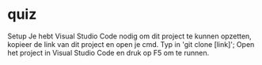 # quiz

Setup
Je hebt Visual Studio Code nodig om dit project te kunnen opzetten, 
kopieer de link van dit project en open je cmd. Typ in 'git clone [link]';
Open het project in Visual Studio Code en druk op F5 om te runnen.
